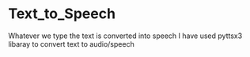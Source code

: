 # Text_to_Speech
Whatever we type the text is converted into speech
I have used pyttsx3 libaray to convert text to audio/speech
